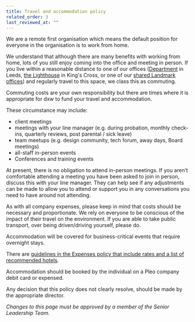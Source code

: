 ```yaml
---
title: Travel and accommodation policy
related_order: 3
last_reviewed_at: ""
---
```

We are a remote first organisation which means the default position for everyone in the organisation is to work from home.

We understand that although there are many benefits with working from home, lots of you still enjoy coming into the office and meeting in person. If you live within a reasonable distance to one of our offices ([Department](/staff-handbook/our-offices/#department-leeds) in Leeds, [the Lighthouse](/staff-handbook/our-offices/#the-lighthouse-kings-cross-london) in King's Cross, or one of our [shared Landmark offices](/staff-handbook/our-offices/#other-coworking-spaces-in-the-uk)) and regularly travel to this space, we class this as commuting.

Commuting costs are your own responsibility but there are times where it is appropriate for dxw to fund your travel and accommodation.

These circumstance may include:

* client meetings
* meetings with your line manager (e.g. during probation, monthly check-ins, quarterly reviews, post parental / sick leave)
* team meetups (e.g. design community, tech forum, away days, Board meetings)
* all-staff in-person events
* Conferences and training events

At present, there is no obligation to attend in-person meetings. If you aren’t comfortable attending a meeting you have been asked to join in person, discuss this with your line manager. They can help see if any adjustments can be made to allow you to attend or support you in any conversations you need to have around not attending.

As with all company expenses, please keep in mind that costs should be necessary and proportionate. We rely on everyone to be conscious of the impact of their travel on the environment. If you are able to take public transport, over being driven/driving yourself, please do.

Accommodation will be covered for business-critical events that require overnight stays.

There are [guidelines in the Expenses policy that include rates and a list of recommended hotels](https://docs.google.com/document/d/1HCNkW_wgJ_CDKXGNwdcsx64-F2AZtbfML7_Tb_PvDRA/edit).

Accommodation should be booked by the individual on a Pleo company debit card or expensed.

Any decision that this policy does not clearly resolve, should be made by the appropriate director.

*Changes to this page must be approved by a member of the Senior Leadership Team.*
